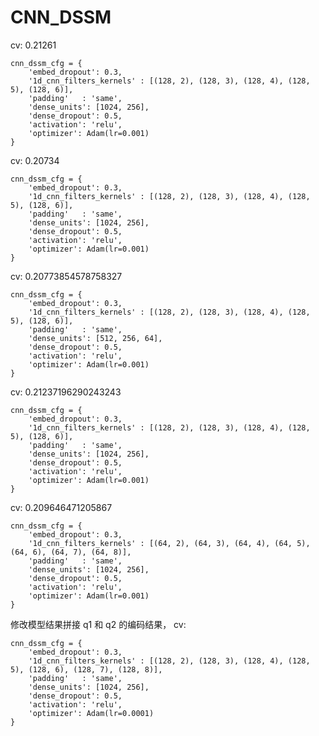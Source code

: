 # CNN_DSSM
cv: 0.21261

    cnn_dssm_cfg = {
        'embed_dropout': 0.3,
        '1d_cnn_filters_kernels' : [(128, 2), (128, 3), (128, 4), (128, 5), (128, 6)],
        'padding'   : 'same',
        'dense_units': [1024, 256],
        'dense_dropout': 0.5,
        'activation': 'relu',
        'optimizer': Adam(lr=0.001)
    }

cv: 0.20734

    cnn_dssm_cfg = {
        'embed_dropout': 0.3,
        '1d_cnn_filters_kernels' : [(128, 2), (128, 3), (128, 4), (128, 5), (128, 6)],
        'padding'   : 'same',
        'dense_units': [1024, 256],
        'dense_dropout': 0.5,
        'activation': 'relu',
        'optimizer': Adam(lr=0.001)
    }
    
cv: 0.20773854578758327

    cnn_dssm_cfg = {
        'embed_dropout': 0.3,
        '1d_cnn_filters_kernels' : [(128, 2), (128, 3), (128, 4), (128, 5), (128, 6)],
        'padding'   : 'same',
        'dense_units': [512, 256, 64],
        'dense_dropout': 0.5,
        'activation': 'relu',
        'optimizer': Adam(lr=0.001)
    }

cv: 0.21237196290243243

    cnn_dssm_cfg = {
        'embed_dropout': 0.3,
        '1d_cnn_filters_kernels' : [(128, 2), (128, 3), (128, 4), (128, 5), (128, 6)],
        'padding'   : 'same',
        'dense_units': [1024, 256],
        'dense_dropout': 0.5,
        'activation': 'relu',
        'optimizer': Adam(lr=0.001)
    }
cv: 0.209646471205867

    cnn_dssm_cfg = {
        'embed_dropout': 0.3,
        '1d_cnn_filters_kernels' : [(64, 2), (64, 3), (64, 4), (64, 5), (64, 6), (64, 7), (64, 8)],
        'padding'   : 'same',
        'dense_units': [1024, 256],
        'dense_dropout': 0.5,
        'activation': 'relu',
        'optimizer': Adam(lr=0.001)
    }

修改模型结果拼接 q1 和 q2 的编码结果， cv: 

    cnn_dssm_cfg = {
        'embed_dropout': 0.3,
        '1d_cnn_filters_kernels' : [(128, 2), (128, 3), (128, 4), (128, 5), (128, 6), (128, 7), (128, 8)],
        'padding'   : 'same',
        'dense_units': [1024, 256],
        'dense_dropout': 0.5,
        'activation': 'relu',
        'optimizer': Adam(lr=0.0001)
    }
